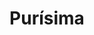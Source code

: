 ---
title: Purísima
name: purisima
type: game
description: 
    es: Un juego móvil basado en las festividades nicaragüenses de La Purísima.
    en: A mobile game based on the Nicaraguan festivities of La Purísima.
platforms: android
price: free
version: 1.0
status: En desarrollo
image: purisima.png
playstore_url: 
---